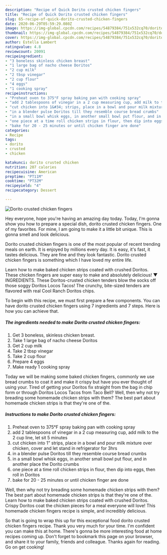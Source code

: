 ```yaml
---
description: "Recipe of Quick Dorito crusted chicken fingers"
title: "Recipe of Quick Dorito crusted chicken fingers"
slug: 65-recipe-of-quick-dorito-crusted-chicken-fingers
date: 2020-06-29T05:59:29.080Z
image: https://img-global.cpcdn.com/recipes/54879384/751x532cq70/dorito-crusted-chicken-fingers-recipe-main-photo.jpg
thumbnail: https://img-global.cpcdn.com/recipes/54879384/751x532cq70/dorito-crusted-chicken-fingers-recipe-main-photo.jpg
cover: https://img-global.cpcdn.com/recipes/54879384/751x532cq70/dorito-crusted-chicken-fingers-recipe-main-photo.jpg
author: Estella Lambert
ratingvalue: 4.8
reviewcount: 20091
recipeingredient:
- "3 boneless skinless chicken breast"
- "1 large bag of nacho cheese Doritos"
- "2 cup milk"
- "2 tbsp vinegar"
- "2 cup flour"
- "4 eggs"
- "1 cooking spray"
recipeinstructions:
- "Preheat oven to 375°F spray baking pan with cooking spray"
- "add 2 tablespoons of vinegar in a 2 cup measuring cup, add milk to the 2 cup line, let sit 5 minutes"
- "cut chicken into 1&#34; strips, place in a bowl and pour milk mixture over chicken, cover and let stand in refrigerator for 3hrs"
- "in a blender pulse Doritos till they resemble course bread crumbs"
- "in a small bowl whisk eggs, in another small bowl put flour, and in another place the Dorito crumbs"
- "one piece at a time roll chicken strips in flour, then dip into eggs, then roll in Doritos"
- "bake for 20 - 25 minutes or until chicken finger are done"
categories:
- Recipe
tags:
- dorito
- crusted
- chicken

katakunci: dorito crusted chicken 
nutrition: 207 calories
recipecuisine: American
preptime: "PT11M"
cooktime: "PT32M"
recipeyield: "4"
recipecategory: Dessert

---
```



![Dorito crusted chicken fingers](https://img-global.cpcdn.com/recipes/54879384/751x532cq70/dorito-crusted-chicken-fingers-recipe-main-photo.jpg)

Hey everyone, hope you're having an amazing day today. Today, I'm gonna show you how to prepare a special dish, dorito crusted chicken fingers. One of my favorites. For mine, I am going to make it a little bit unique. This is gonna smell and look delicious.

Dorito crusted chicken fingers is one of the most popular of recent trending meals on earth. It is enjoyed by millions every day. It is easy, it's fast, it tastes delicious. They are fine and they look fantastic. Dorito crusted chicken fingers is something which I have loved my entire life.

Learn how to make baked chicken strips coated with crushed Doritos. These chicken fingers are super easy to make and absolutely delicious! ▼ INGREDIENTS. These Doritos-crusted chicken tenders blow the socks off those soggy Doritos Locos Tacos! The crunchy, bite-sized tenders are flavored with real Cool Ranch Doritos chips.


To begin with this recipe, we must first prepare a few components. You can have dorito crusted chicken fingers using 7 ingredients and 7 steps. Here is how you can achieve that.

<!--inarticleads1-->

##### The ingredients needed to make Dorito crusted chicken fingers:

1. Get 3 boneless, skinless chicken breast.
1. Take 1 large bag of nacho cheese Doritos
1. Get 2 cup milk
1. Take 2 tbsp vinegar
1. Take 2 cup flour
1. Prepare 4 eggs
1. Make ready 1 cooking spray


Today we will be making some baked chicken fingers, commonly we use bread crumbs to coat it and make it crispy but have you ever thought of using your. Tired of getting your Doritos fix straight from the bag in chip form or through Doritos Locos Tacos from Taco Bell? Well, then why not try breading some homemade chicken strips with them? The best part about homemade chicken strips is that they&#39;re one of the. 

<!--inarticleads2-->

##### Instructions to make Dorito crusted chicken fingers:

1. Preheat oven to 375°F spray baking pan with cooking spray
1. add 2 tablespoons of vinegar in a 2 cup measuring cup, add milk to the 2 cup line, let sit 5 minutes
1. cut chicken into 1&#34; strips, place in a bowl and pour milk mixture over chicken, cover and let stand in refrigerator for 3hrs
1. in a blender pulse Doritos till they resemble course bread crumbs
1. in a small bowl whisk eggs, in another small bowl put flour, and in another place the Dorito crumbs
1. one piece at a time roll chicken strips in flour, then dip into eggs, then roll in Doritos
1. bake for 20 - 25 minutes or until chicken finger are done


Well, then why not try breading some homemade chicken strips with them? The best part about homemade chicken strips is that they&#39;re one of the. Learn how to make baked chicken strips coated with crushed Doritos. Crispy Doritos coat the chicken pieces for a meal everyone will love! This homemade chicken fingers recipe is simple, and incredibly delicious. 

So that is going to wrap this up for this exceptional food dorito crusted chicken fingers recipe. Thank you very much for your time. I'm confident you can make this at home. There's gonna be more interesting food at home recipes coming up. Don't forget to bookmark this page on your browser, and share it to your family, friends and colleague. Thanks again for reading. Go on get cooking!
